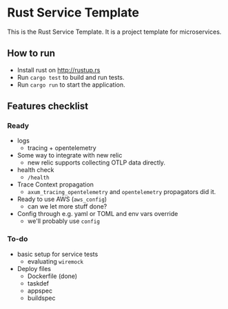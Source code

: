 # Rust Service Template

This is the Rust Service Template. It is a project template for microservices.

## How to run

- Install rust on <http://rustup.rs>
- Run `cargo test` to build and run tests.
- Run `cargo run` to start the application.

## Features checklist

### Ready

- logs
  - tracing + opentelemetry
- Some way to integrate with new relic
  - new relic supports collecting OTLP data directly.
- health check
  - `/health`
- Trace Context propagation
  - `axum_tracing_opentelemetry` and `opentelemetry` propagators did it.
- Ready to use AWS (`aws_config`)
  - can we let more stuff done?
- Config through e.g. yaml or TOML and env vars override
  - we'll probably use `config`

### To-do

- basic setup for service tests
  - evaluating `wiremock`
- Deploy files
  - Dockerfile (done)
  - taskdef
  - appspec
  - buildspec
